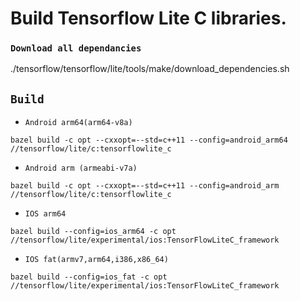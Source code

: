 # Build Tensorflow Lite C libraries.

### `Download all dependancies`
./tensorflow/tensorflow/lite/tools/make/download_dependencies.sh

## `Build`

- `Android arm64(arm64-v8a)`
```
bazel build -c opt --cxxopt=--std=c++11 --config=android_arm64 //tensorflow/lite/c:tensorflowlite_c
```

- `Android arm (armeabi-v7a)`
```
bazel build -c opt --cxxopt=--std=c++11 --config=android_arm //tensorflow/lite/c:tensorflowlite_c
```

- `IOS arm64`
```
bazel build --config=ios_arm64 -c opt //tensorflow/lite/experimental/ios:TensorFlowLiteC_framework
```

- `IOS fat(armv7,arm64,i386,x86_64)`
```
bazel build --config=ios_fat -c opt //tensorflow/lite/experimental/ios:TensorFlowLiteC_framework
```